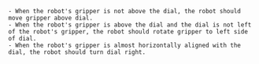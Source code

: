 
    - When the robot's gripper is not above the dial, the robot should move gripper above dial.
    - When the robot's gripper is above the dial and the dial is not left of the robot's gripper, the robot should rotate gripper to left side of dial.
    - When the robot's gripper is almost horizontally aligned with the dial, the robot should turn dial right.